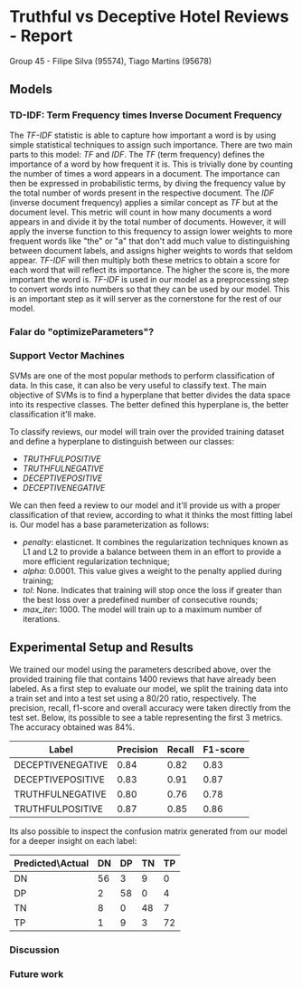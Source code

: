 # Truthful vs Deceptive Hotel Reviews - Report

Group 45 - Filipe Silva (95574), Tiago Martins (95678)

## Models

### TD-IDF: Term Frequency times Inverse Document Frequency

The *TF-IDF* statistic is able to capture how important a word is by using
simple statistical techniques to assign such importance. There are two main
parts to this model: *TF* and *IDF*. The *TF* (term frequency) defines the
importance of a word by how frequent it is. This is trivially done by counting
the number of times a word appears in a document. The importance can then be
expressed in probabilistic terms, by diving the frequency value by the total
number of words present in the respective document. The *IDF* (inverse document
frequency) applies a similar concept as *TF* but at the document level. This
metric will count in how many documents a word appears in and divide it by the
total number of documents. However, it will apply the inverse function to this
frequency to assign lower weights to more frequent words like "the" or "a" that
don't add much value to distinguishing between document labels, and assigns
higher weights to words that seldom appear. *TF-IDF* will then multiply both
these metrics to obtain a score for each word that will reflect its importance.
The higher the score is, the more important the word is. *TF-IDF* is used in our
model as a preprocessing step to convert words into numbers so that they can be
used by our model. This is an important step as it will server as the
cornerstone for the rest of our model.


### Falar do "optimizeParameters"?


### Support Vector Machines

SVMs are one of the most popular methods to perform classification of data. In
this case, it can also be very useful to classify text. The main objective of
SVMs is to find a hyperplane that better divides the data space into its
respective classes. The better defined this hyperplane is, the better
classification it'll make.

To classify reviews, our model will train over the provided training dataset 
and define a hyperplane to distinguish between our classes: 

* *TRUTHFULPOSITIVE*
* *TRUTHFULNEGATIVE*
* *DECEPTIVEPOSITIVE*
* *DECEPTIVENEGATIVE*

We can then feed a review to our model and it'll provide us with a proper 
classification of that review, according to what it thinks the most fitting 
label is.
Our model has a base parameterization as follows:

* *penalty*: elasticnet. It combines the regularization techniques known as L1
  and L2 to provide a balance between them in an effort to provide a more
  efficient regularization technique;
* *alpha*: 0.0001. This value gives a weight to the penalty applied during
  training;
* *tol*: None. Indicates that training will stop once the loss if greater than
  the best loss over a predefined number of consecutive rounds;
* *max_iter*: 1000. The model will train up to a maximum number of iterations.

## Experimental Setup and Results

We trained our model using the parameters described above, over the provided
training file that contains 1400 reviews that have already been labeled. As a
first step to evaluate our model, we split the training data into a train set
and into a test set using a 80/20 ratio, respectively. The precision, recall,
f1-score and overall accuracy were taken directly from the test set. Below, its
possible to see a table representing the first 3 metrics. The accuracy obtained
was 84%.

| Label             | Precision | Recall | F1-score |
| ----------------- | --------- | ------ | ---------|
| DECEPTIVENEGATIVE |    0.84   |  0.82  |   0.83   |
| DECEPTIVEPOSITIVE |    0.83   |  0.91  |   0.87   |
| TRUTHFULNEGATIVE  |    0.80   |  0.76  |   0.78   |
| TRUTHFULPOSITIVE  |    0.87   |  0.85  |   0.86   |

Its also possible to inspect the confusion matrix generated from our model for 
a deeper insight on each label:

| Predicted\\Actual | DN | DP | TN | TP |
| ----------------- | -- | -- | -- | -- |
| DN                | 56 |  3 |  9 |  0 |
| DP                |  2 | 58 |  0 |  4 |
| TN                |  8 |  0 | 48 |  7 |
| TP                |  1 |  9 |  3 | 72 |

### Discussion

### Future work